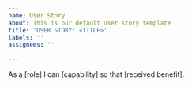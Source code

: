 ```yaml
---
name: User Story
about: This is our default user story template
title: 'USER STORY: <TITLE>'
labels: ''
assignees: ''

---
```


As a [role] I can [capability] so that [received benefit].
